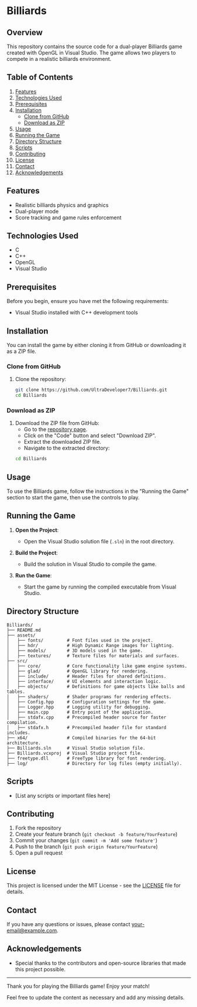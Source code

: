 # Billiards

## Overview
This repository contains the source code for a dual-player Billiards game created with OpenGL in Visual Studio. The game allows two players to compete in a realistic billiards environment.

## Table of Contents
1. [Features](#features)
2. [Technologies Used](#technologies-used)
3. [Prerequisites](#prerequisites)
4. [Installation](#installation)
    - [Clone from GitHub](#clone-from-github)
    - [Download as ZIP](#download-as-zip)
5. [Usage](#usage)
6. [Running the Game](#running-the-game)
7. [Directory Structure](#directory-structure)
8. [Scripts](#scripts)
9. [Contributing](#contributing)
10. [License](#license)
11. [Contact](#contact)
12. [Acknowledgements](#acknowledgements)

## Features
- Realistic billiards physics and graphics
- Dual-player mode
- Score tracking and game rules enforcement

## Technologies Used
- C
- C++
- OpenGL
- Visual Studio

## Prerequisites
Before you begin, ensure you have met the following requirements:
- Visual Studio installed with C++ development tools

## Installation
You can install the game by either cloning it from GitHub or downloading it as a ZIP file.

### Clone from GitHub
1. Clone the repository:
    ```bash
    git clone https://github.com/UltraDeveloper7/Billiards.git
    cd Billiards
    ```

### Download as ZIP
1. Download the ZIP file from GitHub:
    - Go to the [repository page](https://github.com/UltraDeveloper7/Billiards).
    - Click on the "Code" button and select "Download ZIP".
    - Extract the downloaded ZIP file.
    - Navigate to the extracted directory:
    ```bash
    cd Billiards
    ```

## Usage
To use the Billiards game, follow the instructions in the "Running the Game" section to start the game, then use the controls to play.

## Running the Game
1. **Open the Project**:
   - Open the Visual Studio solution file (`.sln`) in the root directory.

2. **Build the Project**:
   - Build the solution in Visual Studio to compile the game.

3. **Run the Game**:
   - Start the game by running the compiled executable from Visual Studio.

## Directory Structure
```
Billiards/
├── README.md
├── assets/
│   ├── fonts/         # Font files used in the project.
│   ├── hdr/           # High Dynamic Range images for lighting.
│   ├── models/        # 3D models used in the game.
│   ├── textures/      # Texture files for materials and surfaces.
├── src/
│   ├── core/          # Core functionality like game engine systems.
│   ├── glad/          # OpenGL library for rendering.
│   ├── include/       # Header files for shared definitions.
│   ├── interface/     # UI elements and interaction logic.
│   ├── objects/       # Definitions for game objects like balls and tables.
│   ├── shaders/       # Shader programs for rendering effects.
│   ├── Config.hpp     # Configuration settings for the game.
│   ├── Logger.hpp     # Logging utility for debugging.
│   ├── main.cpp       # Entry point of the application.
│   ├── stdafx.cpp     # Precompiled header source for faster compilation.
│   ├── stdafx.h       # Precompiled header file for standard includes.
├── x64/               # Compiled binaries for the 64-bit architecture.
├── Billiards.sln      # Visual Studio solution file.
├── Billiards.vcxproj  # Visual Studio project file.
├── freetype.dll       # FreeType library for font rendering.
├── log/               # Directory for log files (empty initially).
```

## Scripts
- [List any scripts or important files here]

## Contributing
1. Fork the repository
2. Create your feature branch (`git checkout -b feature/YourFeature`)
3. Commit your changes (`git commit -m 'Add some feature'`)
4. Push to the branch (`git push origin feature/YourFeature`)
5. Open a pull request

## License
This project is licensed under the MIT License - see the [LICENSE](LICENSE) file for details.

## Contact
If you have any questions or issues, please contact [your-email@example.com](mailto:your-email@example.com).

## Acknowledgements
- Special thanks to the contributors and open-source libraries that made this project possible.

---

Thank you for playing the Billiards game! Enjoy your match!

Feel free to update the content as necessary and add any missing details.
